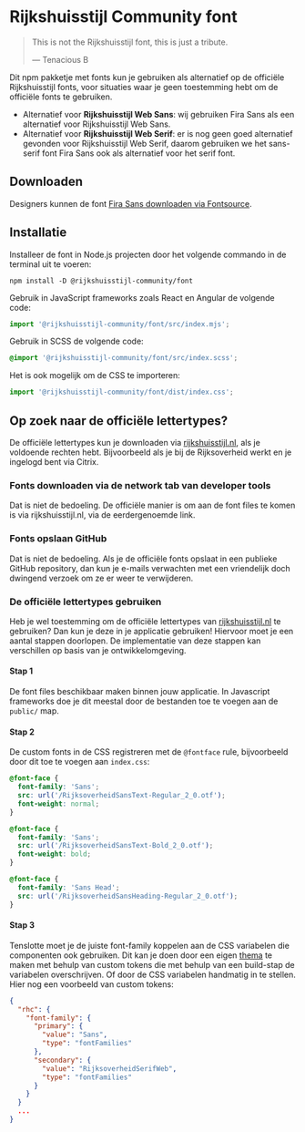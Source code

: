 <!-- @license CC0-1.0 -->

<!-- markdownlint-disable MD033 -->

# Rijkshuisstijl Community font

> <span lang="en">This is not the Rijkshuisstijl font, this is just a tribute.</span>
>
> — Tenacious B

Dit npm pakketje met fonts kun je gebruiken als alternatief op de officiële Rijkshuisstijl fonts, voor situaties waar je geen toestemming hebt om de officiële fonts te gebruiken.

- Alternatief voor **Rijkshuisstijl Web Sans**: wij gebruiken Fira Sans als een alternatief voor Rijkshuisstijl Web Sans.
- Alternatief voor **Rijkshuisstijl Web Serif**: er is nog geen goed alternatief gevonden voor Rijkshuisstijl Web Serif, daarom gebruiken we het sans-serif font Fira Sans ook als alternatief voor het serif font.

## Downloaden

Designers kunnen de font [Fira Sans downloaden via Fontsource](https://fontsource.org/fonts/fira-sans).

## Installatie

Installeer de font in Node.js projecten door het volgende commando in de terminal uit te voeren:

```shell
npm install -D @rijkshuisstijl-community/font
```

Gebruik in JavaScript frameworks zoals React en Angular de volgende code:

```mjs
import '@rijkshuisstijl-community/font/src/index.mjs';
```

Gebruik in SCSS de volgende code:

```scss
@import '@rijkshuisstijl-community/font/src/index.scss';
```

Het is ook mogelijk om de CSS te importeren:

```js
import '@rijkshuisstijl-community/font/dist/index.css';
```

## Op zoek naar de officiële lettertypes?

De officiële lettertypes kun je downloaden via [rijkshuisstijl.nl](https://www.rijkshuisstijl.nl/publiek/modules/product/DigitalStyleGuide/default/index.aspx?ItemId=6745), als je voldoende rechten hebt. Bijvoorbeeld als je bij de Rijksoverheid werkt en je ingelogd bent via Citrix.

### Fonts downloaden via de network tab van developer tools

Dat is niet de bedoeling. De officiële manier is om aan de font files te komen is via rijkshuisstijl.nl, via de eerdergenoemde link.

### Fonts opslaan GitHub

Dat is niet de bedoeling. Als je de officiële fonts opslaat in een publieke GitHub repository, dan kun je e-mails verwachten met een vriendelijk doch dwingend verzoek om ze er weer te verwijderen.

### De officiële lettertypes gebruiken

Heb je wel toestemming om de officiële lettertypes van [rijkshuisstijl.nl](https://www.rijkshuisstijl.nl/publiek/modules/product/DigitalStyleGuide/default/index.aspx?ItemId=6745) te gebruiken? Dan kun je deze in je applicatie gebruiken! Hiervoor moet je een aantal stappen doorlopen. De implementatie van deze stappen kan verschillen op basis van je ontwikkelomgeving.

#### Stap 1

De font files beschikbaar maken binnen jouw applicatie. In Javascript frameworks doe je dit meestal door de bestanden toe te voegen aan de `public/` map.

#### Stap 2

De custom fonts in de CSS registreren met de `@fontface` rule, bijvoorbeeld door dit toe te voegen aan `index.css`:

```css
@font-face {
  font-family: 'Sans';
  src: url('/RijksoverheidSansText-Regular_2_0.otf');
  font-weight: normal;
}

@font-face {
  font-family: 'Sans';
  src: url('/RijksoverheidSansText-Bold_2_0.otf');
  font-weight: bold;
}

@font-face {
  font-family: 'Sans Head';
  src: url('/RijksoverheidSansHeading-Regular_2_0.otf');
}
```

#### Stap 3

Tenslotte moet je de juiste font-family koppelen aan de CSS variabelen die componenten ook gebruiken. Dit kan je doen door een eigen [thema](https://nldesignsystem.nl/handboek/developer/thema-maken) te maken met behulp van custom tokens die met behulp van een build-stap de variabelen overschrijven. Of door de CSS variabelen handmatig in te stellen. Hier nog een voorbeeld van custom tokens:

```json
{
  "rhc": {
    "font-family": {
      "primary": {
        "value": "Sans",
        "type": "fontFamilies"
      },
      "secondary": {
        "value": "RijksoverheidSerifWeb",
        "type": "fontFamilies"
      }
    }
  }
  ...
}
```

